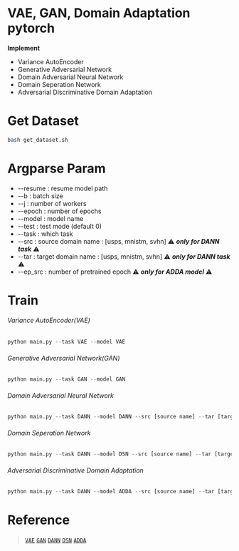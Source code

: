 # VAE, GAN, Domain Adaptation pytorch 

**Implement**
* Variance AutoEncoder
* Generative Adversarial Network
* Domain Adversarial Neural Network 
* Domain Seperation Network
* Adversarial Discriminative Domain Adaptation

# Get Dataset
```bash
bash get_dataset.sh
```

# Argparse Param 
* --resume : resume model path 
* --b : batch size
* --j : number of workers
* --epoch : number of epochs
* --model : model name
* --test : test mode (default 0)
* --task : which task
* --src : source domain name : [usps, mnistm, svhn] ⚠️ ***only for DANN task*** ⚠️ 
* --tar : target domain name : [usps, mnistm, svhn] ⚠️ ***only for DANN task*** ⚠️ 
* --ep_src : number of pretrained epoch ⚠️ ***only for ADDA model*** ⚠️ 

# Train 
###### Variance AutoEncoder(VAE)
```python
python main.py --task VAE --model VAE 
```
###### Generative Adversarial Network(GAN)
```python
python main.py --task GAN --model GAN 
```
###### Domain Adversarial Neural Network 
```python
python main.py --task DANN --model DANN --src [source name] --tar [target name]
```
###### Domain Seperation Network
```python
python main.py --task DANN --model DSN --src [source name] --tar [target name]
```
###### Adversarial Discriminative Domain Adaptation
```python
python main.py --task DANN --model ADDA --src [source name] --tar [target name]
```

# Reference 
> [`VAE`](https://arxiv.org/abs/1312.6114)
> [`GAN`](https://arxiv.org/abs/1406.2661)
> [`DANN`](https://arxiv.org/abs/1505.07818)
> [`DSN`](https://papers.nips.cc/paper/2016/file/45fbc6d3e05ebd93369ce542e8f2322d-Paper.pdf)
> [`ADDA`](https://arxiv.org/abs/1702.05464)


